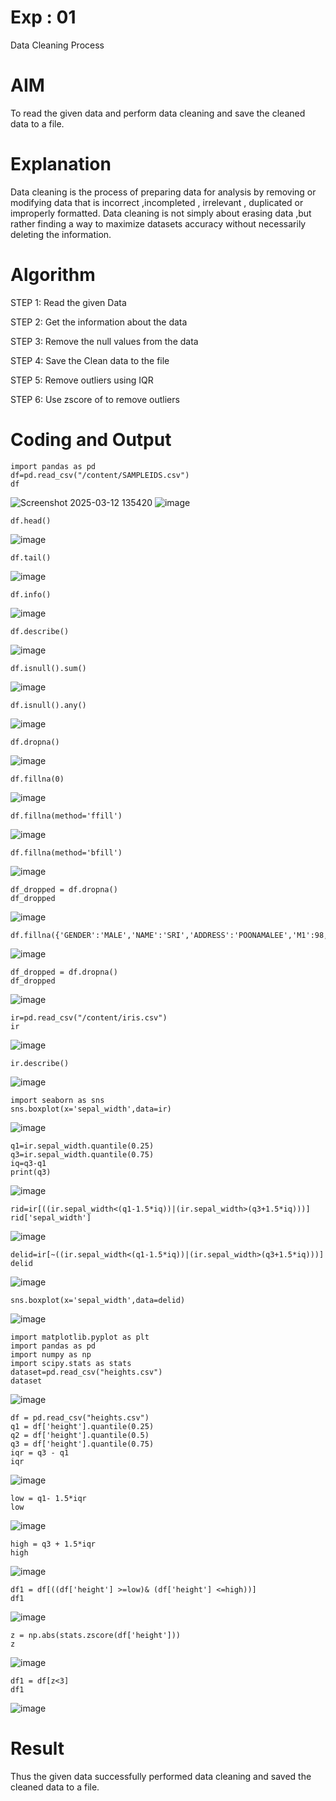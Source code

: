 # Exp : 01
Data Cleaning Process

# AIM
To read the given data and perform data cleaning and save the cleaned data to a file.

# Explanation
Data cleaning is the process of preparing data for analysis by removing or modifying data that is incorrect ,incompleted , irrelevant , duplicated or improperly formatted. Data cleaning is not simply about erasing data ,but rather finding a way to maximize datasets accuracy without necessarily deleting the information.

# Algorithm
STEP 1: Read the given Data

STEP 2: Get the information about the data

STEP 3: Remove the null values from the data

STEP 4: Save the Clean data to the file

STEP 5: Remove outliers using IQR

STEP 6: Use zscore of to remove outliers

# Coding and Output
```
import pandas as pd
df=pd.read_csv("/content/SAMPLEIDS.csv")
df
```
![Screenshot 2025-03-12 135420](https://github.com/user-attachments/assets/fe03bd44-edf2-4adc-b5f3-b755433dd3b8)
![image](https://github.com/user-attachments/assets/f17f97b3-124f-46cd-a0bd-a428c997e760)
```
df.head()
```
![image](https://github.com/user-attachments/assets/68a9659f-4065-4a0b-943e-9f8978fd88b8)
```
df.tail()
```

![image](https://github.com/user-attachments/assets/412c3362-310c-4ed7-9430-378d7ba01ed3)
```
df.info()
```

![image](https://github.com/user-attachments/assets/d5a1a24a-ac67-4154-a006-b8192d7dcdea)
```
df.describe()
```

![image](https://github.com/user-attachments/assets/a678c74f-6609-4912-94e1-80f00f9886f1)
```
df.isnull().sum()
```

![image](https://github.com/user-attachments/assets/358ec22d-becb-4d50-a332-af0cee7250e2)
```
df.isnull().any()
```

![image](https://github.com/user-attachments/assets/1ddcf4f1-2e91-46bf-b34f-45378ba21f13)
```
df.dropna()
```

![image](https://github.com/user-attachments/assets/7403dc65-2551-4d03-abe3-481b487a7916)
```
df.fillna(0)
```

![image](https://github.com/user-attachments/assets/2da7ab37-3f63-44a2-a054-52c3070313de)
```
df.fillna(method='ffill')
```


![image](https://github.com/user-attachments/assets/a3f90f86-7ab7-48db-b40e-951c0412f470)
```
df.fillna(method='bfill')
```

![image](https://github.com/user-attachments/assets/c0cde5e3-d724-4324-9519-2f15f358b94d)
```
df_dropped = df.dropna()
df_dropped
```

![image](https://github.com/user-attachments/assets/d887f02c-492c-407b-9845-094dca6cbd9f)
```
df.fillna({'GENDER':'MALE','NAME':'SRI','ADDRESS':'POONAMALEE','M1':98,'M2':87,'M3':76,'M4':92,'TOTAL':305,'AVG':89.999999})
```

![image](https://github.com/user-attachments/assets/1901161c-b857-4941-bf50-7046cbc1dc68)
```
df_dropped = df.dropna()
df_dropped
```

![image](https://github.com/user-attachments/assets/c85b5c65-0e2d-4712-9c89-313ab663a33e)
```
ir=pd.read_csv("/content/iris.csv")
ir
```

![image](https://github.com/user-attachments/assets/7761d93e-70ff-4360-8c73-266b9cfd694b)
```
ir.describe()
```

![image](https://github.com/user-attachments/assets/30581a2f-1ff6-4a30-a53b-39e261d69bf0)
```
import seaborn as sns
sns.boxplot(x='sepal_width',data=ir)
```

![image](https://github.com/user-attachments/assets/35c9a0de-050c-40f9-951d-3b84f7f129fb)
```
q1=ir.sepal_width.quantile(0.25)
q3=ir.sepal_width.quantile(0.75)
iq=q3-q1
print(q3)
```

![image](https://github.com/user-attachments/assets/69b79527-610f-496d-9a2f-476d91e5ee5d)
```
rid=ir[((ir.sepal_width<(q1-1.5*iq))|(ir.sepal_width>(q3+1.5*iq)))]
rid['sepal_width']
```

![image](https://github.com/user-attachments/assets/abac68b3-3ef7-460c-8965-883de35b41b0)
```
delid=ir[~((ir.sepal_width<(q1-1.5*iq))|(ir.sepal_width>(q3+1.5*iq)))]
delid
```

![image](https://github.com/user-attachments/assets/98021d80-27b1-40f6-9001-91cfa45f4eb2)
```
sns.boxplot(x='sepal_width',data=delid)
```

![image](https://github.com/user-attachments/assets/d5ff1f43-e38c-44bd-8022-02368729269a)
```
import matplotlib.pyplot as plt
import pandas as pd
import numpy as np
import scipy.stats as stats
dataset=pd.read_csv("heights.csv")
dataset
```

![image](https://github.com/user-attachments/assets/9c7c5d16-da17-481a-bd4f-8f03e6a74340)
```
df = pd.read_csv("heights.csv")
q1 = df['height'].quantile(0.25)
q2 = df['height'].quantile(0.5)
q3 = df['height'].quantile(0.75)
iqr = q3 - q1
iqr
```

![image](https://github.com/user-attachments/assets/9db44a88-1add-47ec-a73f-2b35a8bfb87e)
```
low = q1- 1.5*iqr
low
```

![image](https://github.com/user-attachments/assets/4e5ed17e-8ffd-42dc-99e6-7a5e690b271e)
```
high = q3 + 1.5*iqr
high
```


![image](https://github.com/user-attachments/assets/cfb89c2f-18cf-4586-a7db-54dcb2a1ae19)
```
df1 = df[((df['height'] >=low)& (df['height'] <=high))]
df1
```

![image](https://github.com/user-attachments/assets/50271b16-7bd9-4c4d-b520-adf79630d7d1)
```
z = np.abs(stats.zscore(df['height']))
z
```

![image](https://github.com/user-attachments/assets/a18b8615-94bf-497b-972a-5aa5c17ed155)
```
df1 = df[z<3]
df1
```

![image](https://github.com/user-attachments/assets/ecd5bd2a-3914-4b70-bd52-29c61561b352)


# Result
          

Thus the given data successfully performed data cleaning and saved the cleaned data to a file.


